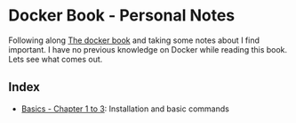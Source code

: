 # Docker Book - Personal Notes

Following along [The docker book](https://dockerbook.com/) and taking some notes about I find important. I have no previous knowledge on Docker while reading this book. Lets see what comes out.

## Index

- [Basics - Chapter 1 to 3](./basics.md): Installation and basic commands